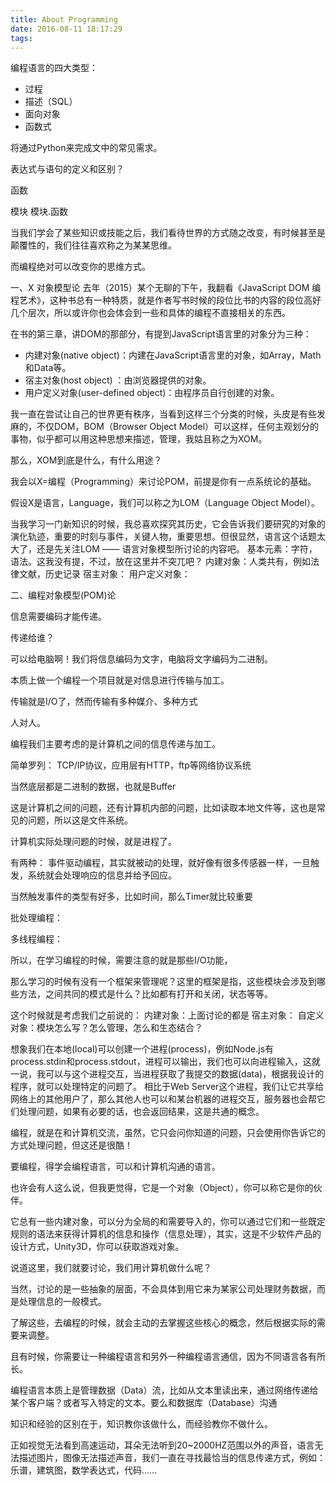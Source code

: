 ```yaml
---
title: About Programming
date: 2016-08-11 18:17:29
tags:
---
```


编程语言的四大类型：

- 过程
- 描述（SQL）
- 面向对象
- 函数式

将通过Python来完成文中的常见需求。

表达式与语句的定义和区别？

函数

模块
模块.函数


当我们学会了某些知识或技能之后，我们看待世界的方式随之改变，有时候甚至是颠覆性的，我们往往喜欢称之为某某思维。

而编程绝对可以改变你的思维方式。

一、X 对象模型论
去年（2015）某个无聊的下午，我翻看《JavaScript DOM 编程艺术》，这种书总有一种特质，就是作者写书时候的段位比书的内容的段位高好几个层次，所以或许你也会体会到一些和具体的编程不直接相关的东西。

在书的第三章，讲DOM的那部分，有提到JavaScript语言里的对象分为三种：

- 内建对象(native object)：内建在JavaScript语言里的对象，如Array，Math和Data等。
- 宿主对象(host object) ：由浏览器提供的对象。
- 用户定义对象(user-defined object)：由程序员自行创建的对象。

我一直在尝试让自己的世界更有秩序，当看到这样三个分类的时候，头皮是有些发麻的，不仅DOM，BOM（Browser Object Model）可以这样，任何主观划分的事物，似乎都可以用这种思想来描述，管理，我姑且称之为XOM。

那么，XOM到底是什么，有什么用途？

我会以X=编程（Programming）来讨论POM，前提是你有一点系统论的基础。

假设X是语言，Language，我们可以称之为LOM（Language Object Model）。

当我学习一门新知识的时候，我总喜欢探究其历史，它会告诉我们要研究的对象的演化轨迹，重要的时刻与事件，关键人物，重要思想。但很显然，语言这个话题太大了，还是先关注LOM —— 语言对象模型所讨论的内容吧。
基本元素：字符，语法。这我没有提，不过，放在这里并不突兀吧？
内建对象：人类共有，例如法律文献，历史记录
宿主对象：
用户定义对象：

二、编程对象模型(POM)论


信息需要编码才能传递。

传递给谁？

可以给电脑啊！我们将信息编码为文字，电脑将文字编码为二进制。

本质上做一个编程一个项目就是对信息进行传输与加工。

传输就是I/O了，然而传输有多种媒介、多种方式

人对人。

编程我们主要考虑的是计算机之间的信息传递与加工。

简单罗列：
TCP/IP协议，应用层有HTTP，ftp等网络协议系统

当然底层都是二进制的数据，也就是Buffer

这是计算机之间的问题，还有计算机内部的问题，比如读取本地文件等，这也是常见的问题，所以这是文件系统。

计算机实际处理问题的时候，就是进程了。

有两种：
事件驱动编程，其实就被动的处理，就好像有很多传感器一样，一旦触发，系统就会处理响应的信息并给予回应。

当然触发事件的类型有好多，比如时间，那么Timer就比较重要

批处理编程：

多线程编程：

所以，在学习编程的时候，需要注意的就是那些I/O功能，

那么学习的时候有没有一个框架来管理呢？这里的框架是指，这些模块会涉及到哪些方法，之间共同的模式是什么？比如都有打开和关闭，状态等等。

这个时候就是考虑我们之前说的：
内建对象：上面讨论的都是
宿主对象：
自定义对象：模块怎么写？怎么管理，怎么和生态结合？

想象我们在本地(local)可以创建一个进程(process)，例如Node.js有process.stdin和process.stdout，进程可以输出，我们也可以向进程输入，这就一说，我可以与这个进程交互，当进程获取了我提交的数据(data)，根据我设计的程序，就可以处理特定的问题了。
相比于Web Server这个进程，我们让它共享给网络上的其他用户了，那么其他人也可以和某台机器的进程交互，服务器也会帮它们处理问题，如果有必要的话，也会返回结果，这是共通的概念。

编程，就是在和计算机交流，虽然，它只会问你知道的问题，只会使用你告诉它的方式处理问题，但这还是很酷！

要编程，得学会编程语言，可以和计算机沟通的语言。

也许会有人这么说，但我更觉得，它是一个对象（Object），你可以称它是你的伙伴。

它总有一些内建对象，可以分为全局的和需要导入的，你可以通过它们和一些既定规则的语法来获得计算机的信息和操作（信息处理），其实，这是不少软件产品的设计方式，Unity3D，你可以获取游戏对象。

说道这里，我们就要讨论，我们用计算机做什么呢？

当然，讨论的是一些抽象的层面，不会具体到用它来为某家公司处理财务数据，而是处理信息的一般模式。

了解这些，去编程的时候，就会主动的去掌握这些核心的概念，然后根据实际的需要来调整。

且有时候，你需要让一种编程语言和另外一种编程语言通信，因为不同语言各有所长。

编程语言本质上是管理数据（Data）流，比如从文本里读出来，通过网络传递给某个客户端？或者写入特定的文本。要么和数据库（Database）沟通


知识和经验的区别在于，知识教你该做什么，而经验教你不做什么。


正如视觉无法看到高速运动，耳朵无法听到20~2000HZ范围以外的声音，语言无法描述图片，图像无法描述声音，我们一直在寻找最恰当的信息传递方式，例如：乐谱，建筑图，数学表达式，代码……